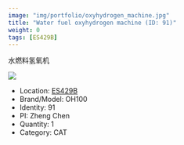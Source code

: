```yaml
---
image: "img/portfolio/oxyhydrogen_machine.jpg"
title: "Water fuel oxyhydrogen machine (ID: 91)"
weight: 0
tags: [ES429B]
---
```


水燃料氢氧机

<!--more-->

![](../../img/portfolio/oxyhydrogen_machine.jpg)

- Location: [ES429B](../../tags/ES429B)
- Brand/Model: OH100
- Identity: 91
- PI: Zheng Chen
- Quantity: 1
- Category: CAT






